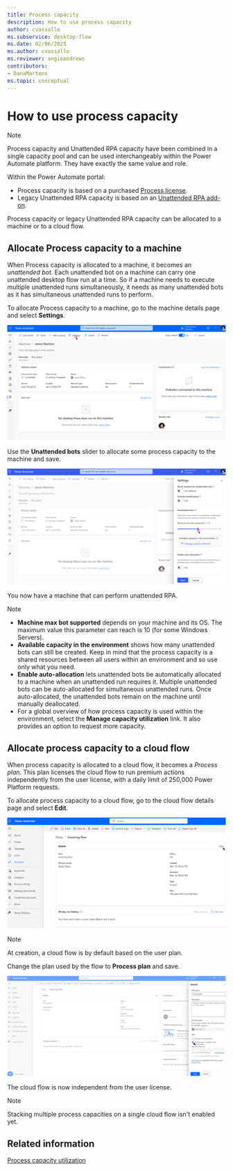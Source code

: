 ```yaml
---
title: Process capacity
description: How to use process capacity
author: cvassallo
ms.subservice: desktop-flow
ms.date: 02/06/2025
ms.author: cvassallo
ms.reviewer: angieandrews
contributors:
- DanaMartens
ms.topic: conceptual
---
```


# How to use process capacity

> [!NOTE]
>
> Process capacity and Unattended RPA capacity have been combined in a single capacity pool and can be used interchangeably within the Power Automate platform. They have exactly the same value and role.

Within the Power Automate portal:

- Process capacity is based on a purchased [Process license](/power-platform/admin/power-automate-licensing/types).
- Legacy Unattended RPA capacity is based on an [Unattended RPA add-on](/power-platform/admin/power-automate-licensing/add-ons#unattended-rpa-add-on).

Process capacity or legacy Unattended RPA capacity can be allocated to a machine or to a cloud flow.

## Allocate Process capacity to a machine

When Process capacity is allocated to a machine, it becomes an *unattended bot*. Each unattended bot on a machine can carry one unattended desktop flow run at a time. So if a machine needs to execute multiple unattended runs simultaneously, it needs as many unattended bots as it has simultaneous unattended runs to perform.

To allocate Process capacity to a machine, go to the machine details page and select **Settings**.

![Machine page - No unattended bot](media/capacity-utilization/machine-page-0-bot.png)

Use the **Unattended bots** slider to allocate some process capacity to the machine and save.

![Machine page - Settings - Add one unattended bot](media/capacity-utilization/machine-page-setting-1-bot-2.png)

You now have a machine that can perform unattended RPA.

> [!NOTE]
>
> - **Machine max bot supported** depends on your machine and its OS. The maximum value this parameter can reach is 10 (for some Windows Servers).
> - **Available capacity in the environment** shows how many unattended bots can still be created. Keep in mind that the process capacity is a shared resources between all users within an environment and so use only what you need.
> - **Enable auto-allocation** lets unattended bots be automatically allocated to a machine when an unattended run requires it. Multiple unattended bots can be auto-allocated for simultaneous unattended runs. Once auto-allocated, the unattended bots remain on the machine until manually deallocated.
> - For a global overview of how process capacity is used within the environment, select the **Manage capacity utilization** link. It also provides an option to request more capacity.

## Allocate process capacity to a cloud flow

When process capacity is allocated to a cloud flow, it becomes a *Process plan*. This plan licenses the cloud flow to run premium actions independently from the user license, with a daily limit of 250,000 Power Platform requests.

To allocate process capacity to a cloud flow, go to the cloud flow details page and select **Edit**.

![Cloud flow page - User plan](media/capacity-utilization/cloud-flow-user-plan.png)

> [!NOTE]
>
> At creation, a cloud flow is by default based on the user plan.

Change the plan used by the flow to **Process plan** and save.

![Cloud flow page - Settings - Process plan](media/capacity-utilization/cloud-flow-process-allocation.png)

The cloud flow is now independent from the user license.

> [!NOTE]
>
> Stacking multiple process capacities on a single cloud flow isn't enabled yet.

## Related information

[Process capacity utilization](capacity-utilization-process.md)
